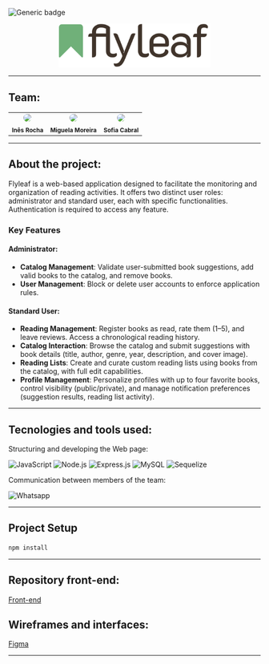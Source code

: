 ![Generic badge](https://img.shields.io/badge/status-completed-133e1a)

<div align="center">
<img src="https://github.com/miguelamoreira/flyleaf/blob/main/flyleaf/src/assets/images/logo.svg" width="60%">
</div>

<hr>

## Team:

<table align="center">
    <tr>
        <td align="center">
        <img style="border-radius: 50%; width="100px;"" src="https://avatars.githubusercontent.com/u/115479617?v=4" width="100px;"><br>
        <sub>
        <b>Inês Rocha</br>
        </td>
	<td align="center">
        <img style="border-radius: 50%; width="100px;"" src="https://avatars.githubusercontent.com/u/115265985?v=4" width="100px;"><br>
        <sub>
        <b>Miguela Moreira</br>
        </td>
        <td align="center">
        <img style="border-radius: 50%; width="100px;"" src="https://avatars.githubusercontent.com/u/115487844?v=4" width="100px;"><br>
        <sub>
        <b>Sofia Cabral</br>
        </td>
    </tr>
</table>

<hr>

## About the project:

Flyleaf is a web-based application designed to facilitate the monitoring and organization of reading activities. It offers two distinct user roles: administrator and standard user, each with specific functionalities. Authentication is required to access any feature.

### Key Features

#### Administrator:
- **Catalog Management**: Validate user-submitted book suggestions, add valid books to the catalog, and remove books.
- **User Management**: Block or delete user accounts to enforce application rules.

#### Standard User:
- **Reading Management**: Register books as read, rate them (1–5), and leave reviews. Access a chronological reading history.
- **Catalog Interaction**: Browse the catalog and submit suggestions with book details (title, author, genre, year, description, and cover image).
- **Reading Lists**: Create and curate custom reading lists using books from the catalog, with full edit capabilities.
- **Profile Management**: Personalize profiles with up to four favorite books, control visibility (public/private), and manage notification preferences (suggestion results, reading list activity).

<hr>


## Tecnologies and tools used:

Structuring and developing the Web page:

![JavaScript](https://img.shields.io/badge/Javascript-f7e017?logo=javascript&logoColor=white)
![Node.js](https://img.shields.io/badge/Node.js-339933?logo=Node.js&logoColor=white)
![Express.js](https://img.shields.io/badge/Express.js-f1c40e?logo=express&logoColor=white)
![MySQL](https://img.shields.io/badge/mysql-4479A1?style=flat&logo=mysql&logoColor=white)
![Sequelize](https://img.shields.io/badge/-Sequelize-52B0E7?style=flat-square&logo=sequelize&labelColor=52B0E7&logoColor=FFF)

Communication between members of the team:

![Whatsapp](https://img.shields.io/badge/WhatsApp-25D366?style=for-the-badge&logo=whatsapp&logoColor=white)

<hr>

## Project Setup

```sh
npm install
```


<hr>


## Repository front-end:

[Front-end](https://github.com/miguelamoreira/flyleaf)

## Wireframes and interfaces:
[Figma](https://www.figma.com/design/nIEcjDNMbE56YKAp7S2tzU/Flyleaf?m=auto&t=gkfVhTwdbwNTozfv-1)

<hr>
